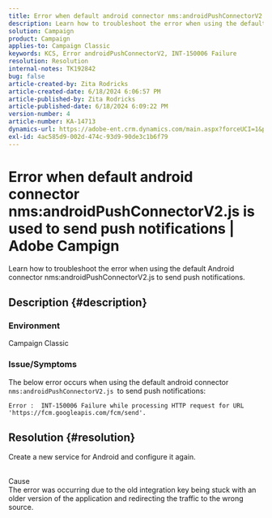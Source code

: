 ```yaml
---
title: Error when default android connector nms:androidPushConnectorV2.js is used to send push notifications | Adobe Campign
description: Learn how to troubleshoot the error when using the default Android connector nms:androidPushConnectorV2.js to send push notifications.
solution: Campaign
product: Campaign
applies-to: Campaign Classic
keywords: KCS, Error androidPushConnectorV2, INT-150006 Failure
resolution: Resolution
internal-notes: TK192842
bug: false
article-created-by: Zita Rodricks
article-created-date: 6/18/2024 6:06:57 PM
article-published-by: Zita Rodricks
article-published-date: 6/18/2024 6:09:22 PM
version-number: 4
article-number: KA-14713
dynamics-url: https://adobe-ent.crm.dynamics.com/main.aspx?forceUCI=1&pagetype=entityrecord&etn=knowledgearticle&id=c2666a87-9d2d-ef11-840a-002248084fbb
exl-id: 4ac585d9-002d-474c-93d9-90de3c1b6f79
---
```

# Error when default android connector nms:androidPushConnectorV2.js is used to send push notifications | Adobe Campign


Learn how to troubleshoot the error when using the default Android connector nms:androidPushConnectorV2.js to send push notifications.

## Description {#description}


### Environment

Campaign Classic

### Issue/Symptoms

The below error occurs when using the default android connector `nms:androidPushConnectorV2.js `to send push notifications:


```
Error :  INT-150006 Failure while processing HTTP request for URL 'https://fcm.googleapis.com/fcm/send'.
```



## Resolution {#resolution}


Create a new service for Android and configure it again.


<br>Cause<br>
The error was occurring due to the old integration key being stuck with an older version of the application and redirecting the traffic to the wrong source.
